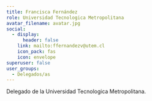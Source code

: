 ```yaml
---
title: Francisca Fernández
role: Universidad Tecnologica Metropolitana
avatar_filename: avatar.jpg
social:
  - display:
      header: false
    link: mailto:ffernandezv@utem.cl
    icon_pack: fas
    icon: envelope
superuser: false
user_groups:
  - Delegados/as
---
```

Delegado de la Universidad Tecnologica Metropolitana.